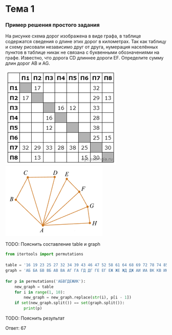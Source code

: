 # Тема 1

### Пример решения простого задания

На рисунке схема дорог изображена в виде графа, в таблице содержатся сведения о длине этих дорог в километрах. 
Так как таблицу и схему рисовали независимо друг от друга, нумерация населённых пунктов в таблице никак не связана с 
буквенными обозначениями на графе. Известно, что дорога CD длиннее дороги EF. Определите сумму длин дорог АB и AG.

<img src="../assets/img_type1_1.png">
<img src="../assets/img_type1_2.png">

TODO: Пояснить составление table и graph

```python
from itertools import permutations

table = '16 19 23 25 27 32 34 39 43 46 47 52 58 61 64 68 69 72 78 74 85 86 87 91 93 96'
graph = 'АБ БА БВ ВБ АВ ВА АГ ГА ГД ДГ ГЕ ЕГ ЕЖ ЖЕ ЖД ДЖ АИ ИА ВК КВ ИК КИ ИЕ ЕИ ЖК КЖ'

for p in permutations('АБВГДЕЖИК'):
    new_graph = table
    for i in range(1, 10):
        new_graph = new_graph.replace(str(i), p[i - 1])
    if set(new_graph.split()) == set(graph.split()):
        print(p)
```

TODO: Пояснить результат

Ответ: 67